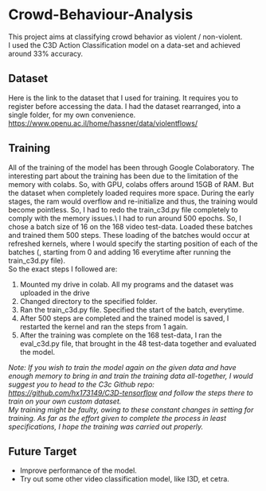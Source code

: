 # Crowd-Behaviour-Analysis #
This project aims at classifying crowd behavior as violent / non-violent.\
I used the C3D Action Classification model on a data-set and achieved around 33% accuracy.
## Dataset ##
Here is the link to the dataset that I used for training. It requires you to register before accessing the data. I had the dataset rearranged, into a single folder, for my own convenience.\
https://www.openu.ac.il/home/hassner/data/violentflows/
## Training ##
All of the training of the model has been through Google Colaboratory. The interesting part about the training has been due to the limitation of the memory with colabs. So, with GPU, colabs offers around 15GB of RAM. But the dataset when completely loaded requires more space. During the early stages, the ram would overflow and re-initialize and thus, the training would become pointless. So, I had to redo the train_c3d.py file completely to comply with the memory issues.\ 
I had to run around 500 epochs. So, I chose a batch size of 16 on the 168 video test-data. Loaded these batches and trained them 500 steps. These loading of the batches would occur at refreshed kernels, where I would specify the starting position of each of the batches (, starting from 0 and adding 16 everytime after running the train_c3d.py file).\
So the exact steps I followed are:
1. Mounted my drive in colab. All my programs and the dataset was uploaded in the drive
2. Changed directory to the specified folder.
3. Ran the train_c3d.py file. Specified the start of the batch, everytime.
4. After 500 steps are completed and the trained model is saved, I restarted the kernel and ran the steps from 1 again.
5. After the training was complete on the 168 test-data, I ran the eval_c3d.py file, that brought in the 48 test-data together and evaluated the model.

*Note: If you wish to train the model again on the given data and have enough memory to bring in and train the training data all-together, I would suggest you to head to the C3c Github repo: https://github.com/hx173149/C3D-tensorflow and follow the steps there to train on your own custom dataset.\
My training might be faulty, owing to these constant changes in setting for training. As far as the effort given to complete the process in least specifications, I hope the training was carried out properly.*
## Future Target ##
* Improve performance of the model.
* Try out some other video classification model, like I3D, et cetra.
